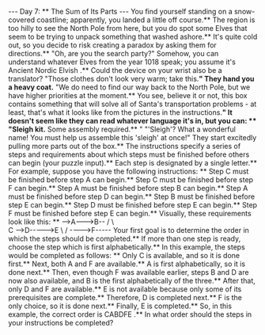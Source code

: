 --- Day 7: ** The Sum of Its Parts ---
You find yourself standing on a snow-covered coastline; apparently, you landed a little off course.**  The region is too hilly to see the North Pole from here, but you do spot some Elves that seem to be trying to unpack something that washed ashore.** It's quite cold out, so you decide to risk creating a paradox by asking them for directions.**
"Oh, are you the search party?" Somehow, you can understand whatever Elves from the year 1018 speak; you assume it's
Ancient Nordic Elvish
.** Could the device on your wrist also be a translator? "Those clothes don't look very warm; take this.**" They hand you a heavy coat.**
"We do need to find our way back to the North Pole, but we have higher priorities at the moment.** You see, believe it or not, this box contains something that will solve all of Santa's transportation problems - at least, that's what it looks like from the pictures in the instructions.**"  It doesn't seem like they can read whatever language it's in, but you can: ** "Sleigh kit.**
Some assembly required.**
"
"'Sleigh'? What a wonderful name! You must help us assemble this 'sleigh' at once!" They start excitedly pulling more parts out of the box.**
The instructions specify a series of
steps
and requirements about which steps must be finished before others can begin (your puzzle input).** Each step is designated by a single letter.** For example, suppose you have the following instructions: **
Step C must be finished before step A can begin.**
Step C must be finished before step F can begin.**
Step A must be finished before step B can begin.**
Step A must be finished before step D can begin.**
Step B must be finished before step E can begin.**
Step D must be finished before step E can begin.**
Step F must be finished before step E can begin.**
Visually, these requirements look like this: **
-->A--->B--
 /    \      \
C      -->D----->E
 \           /
  ---->F-----
Your first goal is to determine the order in which the steps should be completed.** If more than one step is ready, choose the step which is first alphabetically.** In this example, the steps would be completed as follows: **
Only
C
is available, and so it is done first.**
Next, both
A
and
F
are available.**
A
is first alphabetically, so it is done next.**
Then, even though
F
was available earlier, steps
B
and
D
are now also available, and
B
is the first alphabetically of the three.**
After that, only
D
and
F
are available.**
E
is not available because only some of its prerequisites are complete.** Therefore,
D
is completed next.**
F
is the only choice, so it is done next.**
Finally,
E
is completed.**
So, in this example, the correct order is
CABDFE
.**
In what order should the steps in your instructions be completed?